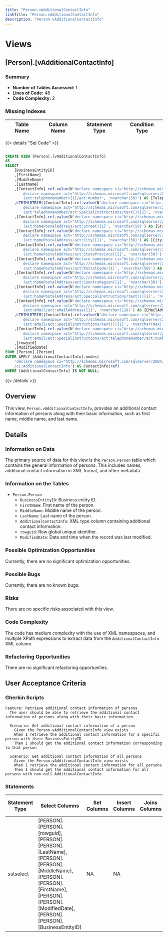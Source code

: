 ```yaml
---
title: "Person.vAdditionalContactInfo"
linkTitle: "Person.vAdditionalContactInfo"
description: "Person.vAdditionalContactInfo"
---
```


# Views

## [Person].[vAdditionalContactInfo]
### Summary


- **Number of Tables Accessed:** 1
- **Lines of Code:** 48
- **Code Complexity:** 2
### Missing Indexes

| Table Name | Column Name | Statement Type | Condition Type |
|---|---|---|---|



{{< details "Sql Code" >}}
```sql

CREATE VIEW [Person].[vAdditionalContactInfo] 
AS 
SELECT 
    [BusinessEntityID] 
    ,[FirstName]
    ,[MiddleName]
    ,[LastName]
    ,[ContactInfo].ref.value(N'declare namespace ci="http://schemas.microsoft.com/sqlserver/2004/07/adventure-works/ContactInfo"; 
        declare namespace act="http://schemas.microsoft.com/sqlserver/2004/07/adventure-works/ContactTypes"; 
        (act:telephoneNumber)[1]/act:number', 'nvarchar(50)') AS [TelephoneNumber] 
    ,LTRIM(RTRIM([ContactInfo].ref.value(N'declare namespace ci="http://schemas.microsoft.com/sqlserver/2004/07/adventure-works/ContactInfo"; 
        declare namespace act="http://schemas.microsoft.com/sqlserver/2004/07/adventure-works/ContactTypes"; 
        (act:telephoneNumber/act:SpecialInstructions/text())[1]', 'nvarchar(max)'))) AS [TelephoneSpecialInstructions] 
    ,[ContactInfo].ref.value(N'declare namespace ci="http://schemas.microsoft.com/sqlserver/2004/07/adventure-works/ContactInfo"; 
        declare namespace act="http://schemas.microsoft.com/sqlserver/2004/07/adventure-works/ContactTypes";
        (act:homePostalAddress/act:Street)[1]', 'nvarchar(50)') AS [Street] 
    ,[ContactInfo].ref.value(N'declare namespace ci="http://schemas.microsoft.com/sqlserver/2004/07/adventure-works/ContactInfo"; 
        declare namespace act="http://schemas.microsoft.com/sqlserver/2004/07/adventure-works/ContactTypes"; 
        (act:homePostalAddress/act:City)[1]', 'nvarchar(50)') AS [City] 
    ,[ContactInfo].ref.value(N'declare namespace ci="http://schemas.microsoft.com/sqlserver/2004/07/adventure-works/ContactInfo"; 
        declare namespace act="http://schemas.microsoft.com/sqlserver/2004/07/adventure-works/ContactTypes"; 
        (act:homePostalAddress/act:StateProvince)[1]', 'nvarchar(50)') AS [StateProvince] 
    ,[ContactInfo].ref.value(N'declare namespace ci="http://schemas.microsoft.com/sqlserver/2004/07/adventure-works/ContactInfo"; 
        declare namespace act="http://schemas.microsoft.com/sqlserver/2004/07/adventure-works/ContactTypes"; 
        (act:homePostalAddress/act:PostalCode)[1]', 'nvarchar(50)') AS [PostalCode] 
    ,[ContactInfo].ref.value(N'declare namespace ci="http://schemas.microsoft.com/sqlserver/2004/07/adventure-works/ContactInfo"; 
        declare namespace act="http://schemas.microsoft.com/sqlserver/2004/07/adventure-works/ContactTypes"; 
        (act:homePostalAddress/act:CountryRegion)[1]', 'nvarchar(50)') AS [CountryRegion] 
    ,[ContactInfo].ref.value(N'declare namespace ci="http://schemas.microsoft.com/sqlserver/2004/07/adventure-works/ContactInfo"; 
        declare namespace act="http://schemas.microsoft.com/sqlserver/2004/07/adventure-works/ContactTypes"; 
        (act:homePostalAddress/act:SpecialInstructions/text())[1]', 'nvarchar(max)') AS [HomeAddressSpecialInstructions] 
    ,[ContactInfo].ref.value(N'declare namespace ci="http://schemas.microsoft.com/sqlserver/2004/07/adventure-works/ContactInfo"; 
        declare namespace act="http://schemas.microsoft.com/sqlserver/2004/07/adventure-works/ContactTypes"; 
        (act:eMail/act:eMailAddress)[1]', 'nvarchar(128)') AS [EMailAddress] 
    ,LTRIM(RTRIM([ContactInfo].ref.value(N'declare namespace ci="http://schemas.microsoft.com/sqlserver/2004/07/adventure-works/ContactInfo"; 
        declare namespace act="http://schemas.microsoft.com/sqlserver/2004/07/adventure-works/ContactTypes"; 
        (act:eMail/act:SpecialInstructions/text())[1]', 'nvarchar(max)'))) AS [EMailSpecialInstructions] 
    ,[ContactInfo].ref.value(N'declare namespace ci="http://schemas.microsoft.com/sqlserver/2004/07/adventure-works/ContactInfo"; 
        declare namespace act="http://schemas.microsoft.com/sqlserver/2004/07/adventure-works/ContactTypes"; 
        (act:eMail/act:SpecialInstructions/act:telephoneNumber/act:number)[1]', 'nvarchar(50)') AS [EMailTelephoneNumber] 
    ,[rowguid] 
    ,[ModifiedDate]
FROM [Person].[Person]
OUTER APPLY [AdditionalContactInfo].nodes(
    'declare namespace ci="http://schemas.microsoft.com/sqlserver/2004/07/adventure-works/ContactInfo"; 
    /ci:AdditionalContactInfo') AS ContactInfo(ref) 
WHERE [AdditionalContactInfo] IS NOT NULL;

```
{{< /details >}}
## Overview
This view, `Person.vAdditionalContactInfo`, provides an additional contact information of persons along with their basic information, such as first name, middle name, and last name.

## Details

### Information on Data
The primary source of data for this view is the `Person.Person` table which contains the general information of persons. This includes names, additional contact information in XML format, and other metadata.

### Information on the Tables
* `Person.Person`
  * `BusinessEntityID`: Business entity ID.
  * `FirstName`: First name of the person.
  * `MiddleName`: Middle name of the person.
  * `LastName`: Last name of the person.
  * `AdditionalContactInfo`: XML type column containing additional contact information.
  * `rowguid`: Row global unique identifier.
  * `ModifiedDate`: Date and time when the record was last modified.

### Possible Optimization Opportunities
Currently, there are no significant optimization opportunities.

### Possible Bugs
Currently, there are no known bugs.

### Risks
There are no specific risks associated with this view.

### Code Complexity
The code has medium complexity with the use of XML namespaces, and multiple XPath expressions to extract data from the `AdditionalContactInfo` XML column.

### Refactoring Opportunities
There are no significant refactoring opportunities.

## User Acceptance Criteria

### Gherkin Scripts
```gherkin
Feature: Retrieve additional contact information of persons
  The user should be able to retrieve the additional contact information of persons along with their basic information.

  Scenario: Get additional contact information of a person
    Given the Person.vAdditionalContactInfo view exists
    When I retrieve the additional contact information for a specific person with their BusinessEntityID
    Then I should get the additional contact information corresponding to that person

  Scenario: Get additional contact information of all persons
    Given the Person.vAdditionalContactInfo view exists
    When I retrieve the additional contact information for all persons
    Then I should get the additional contact information for all persons with non-null AdditionalContactInfo
```
### Statements

| Statement Type | Select Columns | Set Columns | Insert Columns | Joins Columns | Where Columns | Order By Columns | Group By Columns | Having Columns | Table Name |
|---|---|---|---|---|---|---|---|---|---|
| sstselect | [PERSON].[PERSON].[rowguid], [PERSON].[PERSON].[LastName], [PERSON].[PERSON].[MiddleName], [PERSON].[PERSON].[FirstName], [PERSON].[PERSON].[ModifiedDate], [PERSON].[PERSON].[BusinessEntityID] | NA | NA |  | [PERSON].[PERSON].[AdditionalContactInfo] |  |  |  | [Person].[Person] |

